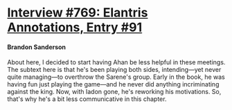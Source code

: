 # [Interview #769: Elantris Annotations, Entry #91](https://www.theoryland.com/intvmain.php?i=769#91)

#### Brandon Sanderson

About here, I decided to start having Ahan be less helpful in these meetings. The subtext here is that he's been playing both sides, intending—yet never quite managing—to overthrow the Sarene's group. Early in the book, he was having fun just playing the game—and he never did anything incriminating against the king. Now, with Iadon gone, he's reworking his motivations. So, that's why he's a bit less communicative in this chapter.

